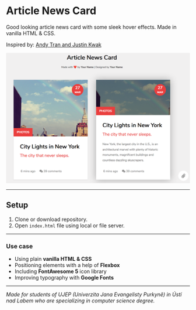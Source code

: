 # Article News Card

Good looking article news card with some sleek hover effects. Made in vanilla HTML &amp; CSS.

Inspired by: [Andy Tran and Justin Kwak](https://codepen.io/andytran/pen/bdpYBv)

![Article News Card](./assets/images/article-news-card.png)

---

## Setup

1. Clone or download repository.
2. Open `index.html` file using local or file server.

---

### Use case

- Using plain **vanilla HTML & CSS**
- Positioning elements with a help of **Flexbox**
- Including **FontAwesome 5** icon library
- Improving typography with **Google Fonts** 

---

*Made for students of UJEP (Univerzita Jana Evangelisty Purkyně) in Ústí nad Labem who are specializing in computer science degree.*
